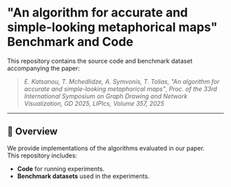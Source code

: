 # "An algorithm for accurate and simple-looking metaphorical maps" Benchmark and Code

This repository contains the source code and benchmark dataset accompanying the paper:

> *E. Katsanou, T. Mchedlidze, A. Symvonis, T. Tolias, "An algorithm for accurate and simple-looking metaphorical maps"*,
> *Proc. of the 33rd International Symposium on Graph Drawing and Network Visualization, GD 2025, LIPIcs, Volume 357, 2025*

---

## 📖 Overview
We provide implementations of the algorithms evaluated in our paper.  
This repository includes:
- **Code** for running experiments.
- **Benchmark datasets** used in the experiments.
